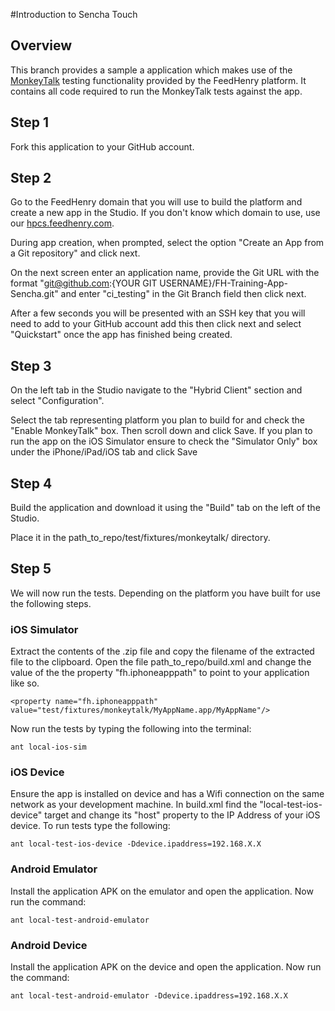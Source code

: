 #Introduction to Sencha Touch

## Overview

This branch provides a sample a application which makes use of the <a href='http://www.gorillalogic.com/monkeytalk'>MonkeyTalk</a> testing functionality provided by the FeedHenry platform. It contains all code required to run the MonkeyTalk tests against the app.

## Step 1 

Fork this application to your GitHub account.

## Step 2

Go to the FeedHenry domain that you will use to build the platform and create a new app in the Studio. If you don't know which domain to use, use our <a href='http://hpcs.feedhenry.com'>hpcs.feedhenry.com</a>. 

During app creation, when prompted, select the option "Create an App from a Git repository" and click next. 

On the next screen enter an application name, provide the Git URL with the format "git@github.com:{YOUR GIT USERNAME}/FH-Training-App-Sencha.git" and enter "ci_testing" in the Git Branch field then click next.

After a few seconds you will be presented with an SSH key that you will need to add to your GitHub account add this then click next and select "Quickstart" once the app has finished being created.

## Step 3

On the left tab in the Studio navigate to the "Hybrid Client" section and select "Configuration".

Select the tab representing platform you plan to build for and check the "Enable MonkeyTalk" box. Then scroll down and click Save. If you plan to run the app on the iOS Simulator ensure to check the "Simulator Only" box under the iPhone/iPad/iOS tab and click Save

## Step 4

Build the application and download it using the "Build" tab on the left of the Studio.

Place it in the path_to_repo/test/fixtures/monkeytalk/ directory.

## Step 5

We will now run the tests. Depending on the platform you have built for use the following steps.

### iOS Simulator
Extract the contents of the .zip file and copy the filename of the extracted file to the clipboard.
Open the file path_to_repo/build.xml and change the value of the the property "fh.iphoneapppath" to point to your application like so.

    <property name="fh.iphoneapppath" value="test/fixtures/monkeytalk/MyAppName.app/MyAppName"/>

Now run the tests by typing the following into the terminal:

    ant local-ios-sim

### iOS Device
Ensure the app is installed on device and has a Wifi connection on the same network as your development machine. In build.xml find the "local-test-ios-device" target and change its "host" property to the IP Address of your iOS device. To run tests type the following:

    ant local-test-ios-device -Ddevice.ipaddress=192.168.X.X


### Android Emulator
Install the application APK on the emulator and open the application. Now run the command:

    ant local-test-android-emulator


### Android Device
Install the application APK on the device and open the application. Now run the command:

    ant local-test-android-emulator -Ddevice.ipaddress=192.168.X.X